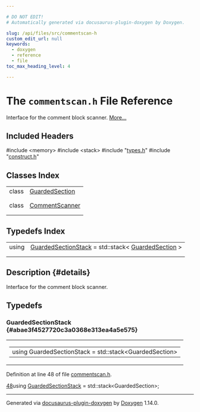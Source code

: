 ```yaml
---

# DO NOT EDIT!
# Automatically generated via docusaurus-plugin-doxygen by Doxygen.

slug: /api/files/src/commentscan-h
custom_edit_url: null
keywords:
  - doxygen
  - reference
  - file
toc_max_heading_level: 4

---
```


<div class="doxyPage">

# The `commentscan.h` File Reference

<p>Interface for the comment block scanner. <a href="#details">More...</a></p>

## Included Headers

<div class="doxyIncludesList">#include &lt;memory&gt;
#include &lt;stack&gt;
#include "<a href="/web-doxygen/docs/api/files/src/types-h">types.h</a>"
#include "<a href="/web-doxygen/docs/api/files/src/construct-h">construct.h</a>"
</div>

## Classes Index

<table class="doxyMembersIndex">

<tr class="doxyMemberIndexItem">
<td class="doxyMemberIndexItemType" align="left" valign="top">class</td>
<td class="doxyMemberIndexItemName" align="left" valign="top"><a href="/web-doxygen/docs/api/classes/guardedsection">GuardedSection</a></td>
</tr>
<tr class="doxyMemberIndexDescription">
<td class="doxyMemberIndexDescriptionLeft"></td>
<td class="doxyMemberIndexDescriptionRight">
</td>
</tr>
<tr class="doxyMemberIndexSeparator">
<td class="doxyMemberIndexSeparator" colspan="2"></td>
</tr>

<tr class="doxyMemberIndexItem">
<td class="doxyMemberIndexItemType" align="left" valign="top">class</td>
<td class="doxyMemberIndexItemName" align="left" valign="top"><a href="/web-doxygen/docs/api/classes/commentscanner">CommentScanner</a></td>
</tr>
<tr class="doxyMemberIndexDescription">
<td class="doxyMemberIndexDescriptionLeft"></td>
<td class="doxyMemberIndexDescriptionRight">
</td>
</tr>
<tr class="doxyMemberIndexSeparator">
<td class="doxyMemberIndexSeparator" colspan="2"></td>
</tr>

</table>

## Typedefs Index

<table class="doxyMembersIndex">

<tr class="doxyMemberIndexItem">
<td class="doxyMemberIndexItemType" align="left" valign="top">using</td>
<td class="doxyMemberIndexItemName" align="left" valign="top"><a href="#abae3f4527720c3a0368e313ea4a5e575">GuardedSectionStack</a> = std::stack&lt; <a href="/web-doxygen/docs/api/classes/guardedsection">GuardedSection</a> &gt;</td>
</tr>
<tr class="doxyMemberIndexDescription">
<td class="doxyMemberIndexDescriptionLeft"></td>
<td class="doxyMemberIndexDescriptionRight">
</td>
</tr>
<tr class="doxyMemberIndexSeparator">
<td class="doxyMemberIndexSeparator" colspan="2"></td>
</tr>

</table>

## Description {#details}

<p>Interface for the comment block scanner.</p>

<div class="doxySectionDef">

## Typedefs

### GuardedSectionStack {#abae3f4527720c3a0368e313ea4a5e575}

<div class="doxyMemberItem">
<div class="doxyMemberProto">
<table class="doxyMemberLabels">
<tr class="doxyMemberLabels">
<td class="doxyMemberLabelsLeft">
<table class="doxyMemberName">
<tr>
<td class="doxyMemberName">using GuardedSectionStack =  std::stack&lt;GuardedSection&gt;</td>
</tr>
</table>
</td>
</tr>
</table>
</div>
<div class="doxyMemberDoc">


<p>Definition at line 48 of file <a href="/web-doxygen/docs/api/files/src/commentscan-h">commentscan.h</a>.</p>

<div class="doxyProgramListing">

<div class="doxyCodeLine"><span class="doxyLineNumber"><a href="#abae3f4527720c3a0368e313ea4a5e575">48</a></span><span class="doxyLineContent"><span class="doxyHighlightKeyword">using </span><span class="doxyHighlight"><a href="#abae3f4527720c3a0368e313ea4a5e575">GuardedSectionStack</a> = std::stack&lt;GuardedSection&gt;;</span></span></div>

</div>

</div>
</div>

</div>

<hr/>

<p class="doxyGeneratedBy">Generated via <a href="https://github.com/xpack/docusaurus-plugin-doxygen">docusaurus-plugin-doxygen</a> by <a href="https://www.doxygen.nl">Doxygen</a> 1.14.0.</p>

</div>
